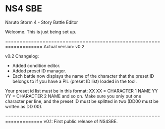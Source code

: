 # NS4 SBE
Naruto Storm 4 - Story Battle Editor

Welcome. This is just being set up.

===================================================================
Actual version: v0.2

v0.2 Changelog:
- Added condition editor.
- Added preset ID manager.
- Each battle now displays the name of the character that the preset ID belongs to if you have a PIL (preset ID list) loaded in the tool.

Your preset id list must be in this format:
XX XX = CHARACTER 1 NAME
YY YY = CHARACTER 2 NAME
and so on. Make sure you only put one character per line, and the preset ID must be splitted in two (DD00 must be written as DD 00).

===================================================================
v0.1: First public release of NS4SBE.
